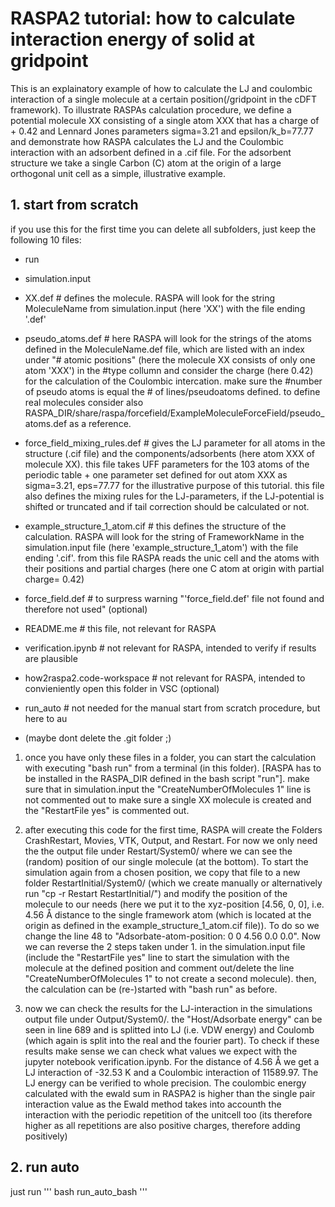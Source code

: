 # RASPA2 tutorial: how to calculate interaction energy of solid at gridpoint

This is an explainatory example of how to calculate the LJ and coulombic interaction of a single molecule at a certain position(/gridpoint in the cDFT framework). To illustrate RASPAs calculation procedure, we define a potential molecule XX consisting of a single atom XXX that has a charge of + 0.42 and Lennard Jones parameters sigma=3.21 and epsilon/k_b=77.77 and demonstrate how RASPA calculates the LJ and the Coulombic interaction with an adsorbent defined in a .cif file. For the adsorbent structure we take a single Carbon (C) atom at the origin of a large orthogonal unit cell as a simple, illustrative example. 

## 1. start from scratch

if you use this for the first time you can delete all subfolders, just keep the following 10 files:
- run
- simulation.input

- XX.def # defines the molecule. RASPA will look for the string MoleculeName from simulation.input (here 'XX') with the file ending '.def'
- pseudo_atoms.def # here RASPA will look for the strings of the atoms defined in the MoleculeName.def file, which are listed with an index under "# atomic positions" (here the molecule XX consists of only one atom 'XXX') in the #type collumn and consider the charge (here 0.42) for the calculation of the Coulombic intercation. make sure the #number of pseudo atoms is equal the # of lines/pseudoatoms defined. to define real molecules consider also RASPA_DIR/share/raspa/forcefield/ExampleMoleculeForceField/pseudo_atoms.def as a reference.
- force_field_mixing_rules.def # gives the LJ parameter for all atoms in the structure (.cif file) and the components/adsorbents (here atom XXX of molecule XX). this file takes UFF parameters for the 103 atoms of the periodic table + one parameter set defined for out atom XXX as sigma=3.21, eps=77.77 for the illustrative purpose of this tutorial. this file also defines the mixing rules for the LJ-parameters, if the LJ-potential is shifted or truncated and if tail correction should be calculated or not. 
- example_structure_1_atom.cif # this defines the structure of the calculation. RASPA will look for the string of FrameworkName in the simulation.input file (here 'example_structure_1_atom') with the file ending '.cif'. from this file RASPA reads the unic cell and the atoms with their positions and partial charges (here one C atom at origin with partial charge= 0.42)

- force_field.def # to surpress warning "'force_field.def' file not found and therefore not used" (optional)
- README.me # this file, not relevant for RASPA
- verification.ipynb # not relevant for RASPA, intended to verify if results are plausible
- how2raspa2.code-workspace # not relevant for RASPA, intended to convieniently open this folder in VSC (optional)
- run_auto # not needed for the manual start from scratch procedure, but here to au

- (maybe dont delete the .git folder ;)
1. once you have only these files in a folder, you can start the calculation with executing "bash run" from a terminal (in this folder). [RASPA has to be installed in the RASPA_DIR defined in the bash script "run"]. make sure that in simulation.input the "CreateNumberOfMolecules  1" line is not commented out to make sure a single XX molecule is created and the "RestartFile yes" is commented out.

2. after executing this code for the first time, RASPA will create the Folders CrashRestart, Movies, VTK, Output, and Restart. For now we only need the the output file under Restart/System0/ where we can see the (random) position of our single molecule (at the bottom). To start the simulation again from a chosen position, we copy that file to a new folder RestartInitial/System0/ (which we create manually or alternatively run "cp -r Restart RestartInitial/") and modify the position of the molecule to our needs (here we put it to the xyz-position [4.56, 0, 0], i.e. 4.56 Å distance to the single framework atom (which is located at the origin as defined in the example_structure_1_atom.cif file)). To do so we change the line 48 to "Adsorbate-atom-position: 0 0    4.56 0.0 0.0". Now we can reverse the 2 steps taken under 1. in the simulation.input file (include the "RestartFile yes" line to start the simulation with the molecule at the defined position and comment out/delete the line "CreateNumberOfMolecules  1" to not create a second molecule). then, the calculation can be (re-)started with "bash run" as before.

3. now we can check the results for the LJ-interaction in the simulations output file under Output/System0/. the "Host/Adsorbate energy" can be seen in line 689 and is splitted into LJ (i.e. VDW energy) and Coulomb (which again is split into the real and the fourier part). To check if these results make sense we can check what values we expect with the jupyter notebook verification.ipynb. For the distance of 4.56 Å we get a LJ interaction of -32.53 K and a Coulombic interaction of 11589.97. The LJ energy can be verified to whole precision. The coulombic energy calculated with the ewald sum in RASPA2 is higher than the single pair interaction value as the Ewald method takes into accounth the interaction with the periodic repetition of the unitcell too (its therefore higher as all repetitions are also positive charges, therefore adding positively)


## 2. run auto

just run
'''
bash run_auto_bash
'''

